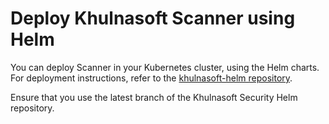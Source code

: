 # Deploy Khulnasoft Scanner using Helm

You can deploy Scanner in your Kubernetes cluster, using the Helm charts. For deployment instructions, refer to the [khulnasoft-helm repository](https://github.com/khulnasoft-lab/khulnasoft-helm/tree/2022.4/scanner#Installing-the-Chart).

Ensure that you use the latest branch of the Khulnasoft Security Helm repository.